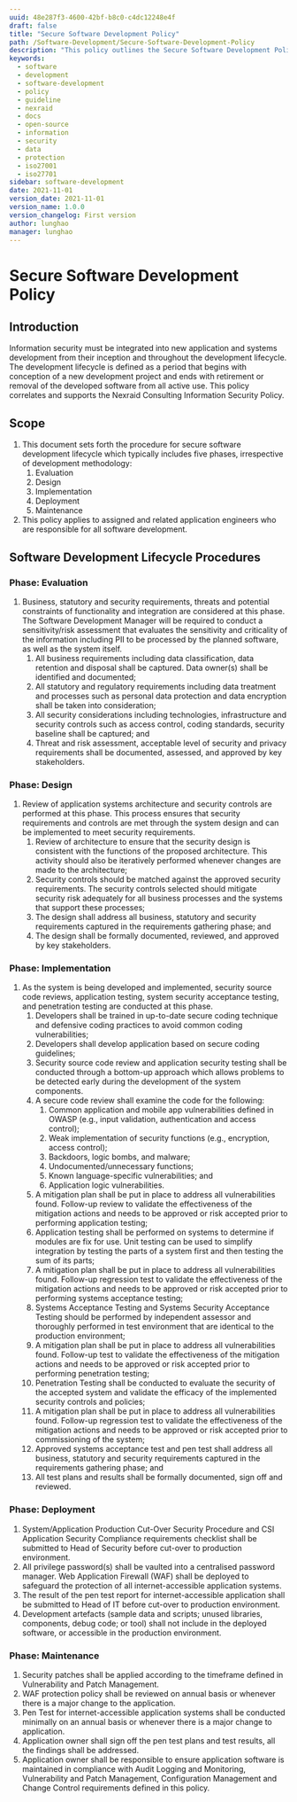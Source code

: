 ```yaml
---
uuid: 48e287f3-4600-42bf-b8c0-c4dc12248e4f
draft: false
title: "Secure Software Development Policy"
path: /Software-Development/Secure-Software-Development-Policy
description: "This policy outlines the Secure Software Development Policy for Nexraid's information system."
keywords: 
  - software
  - development
  - software-development
  - policy
  - guideline
  - nexraid
  - docs
  - open-source
  - information
  - security
  - data
  - protection
  - iso27001
  - iso27701
sidebar: software-development
date: 2021-11-01
version_date: 2021-11-01
version_name: 1.0.0
version_changelog: First version
author: lunghao
manager: lunghao
---
```


# Secure Software Development Policy

## Introduction
Information security must be integrated into new application and systems development from their inception and throughout the development lifecycle. The development lifecycle is defined as a period that begins with conception of a new development project and ends with retirement or removal of the developed software from all active use. This policy correlates and supports the Nexraid Consulting Information Security Policy.

## Scope
1. This document sets forth the procedure for secure software development lifecycle which typically includes five phases, irrespective of development methodology:
   1. Evaluation
   1. Design
   1. Implementation
   1. Deployment
   1. Maintenance
2. This policy applies to assigned and related application engineers who are responsible for all software development.


## Software Development Lifecycle Procedures

### Phase: Evaluation
1. Business, statutory and security requirements, threats and potential constraints of functionality and integration are considered at this phase. The Software Development Manager will be required to conduct a sensitivity/risk assessment that evaluates the sensitivity and criticality of the information including PII to be processed by the planned software, as well as the system itself.
   1. All business requirements including data classification, data retention and disposal shall be captured. Data owner(s) shall be identified and documented;
   2. All statutory and regulatory requirements including data treatment and processes such as personal data protection and data encryption shall be taken into consideration;
   3. All security considerations including technologies, infrastructure and security controls such as access control, coding standards, security baseline shall be captured; and
   4. Threat and risk assessment, acceptable level of security and privacy requirements shall be documented, assessed, and approved by key stakeholders.

### Phase: Design
1. Review of application systems architecture and security controls are performed at this phase. This process ensures that security requirements and controls are met through the system design and can be implemented to meet security requirements.
   1. Review of architecture to ensure that the security design is consistent with the functions of the proposed architecture. This activity should also be iteratively performed whenever changes are made to the architecture;
   2. Security controls should be matched against the approved security requirements. The security controls selected should mitigate security risk adequately for all business processes and the systems that support these processes;
   3. The design shall address all business, statutory and security requirements captured in the requirements gathering phase; and
   4. The design shall be formally documented, reviewed, and approved by key stakeholders.


### Phase: Implementation
1. As the system is being developed and implemented, security source code reviews, application testing, system security acceptance testing, and penetration testing are conducted at this phase.
   1. Developers shall be trained in up-to-date secure coding technique and defensive coding practices to avoid common coding vulnerabilities;
   2. Developers shall develop application based on secure coding guidelines;
   3. Security source code review and application security testing shall be conducted through a bottom-up approach which allows problems to be detected early during the development of the system components.
   4. A secure code review shall examine the code for the following:
      1. Common application and mobile app vulnerabilities defined in OWASP (e.g., input validation, authentication and access control);
      2. Weak implementation of security functions (e.g., encryption, access control);
      3. Backdoors, logic bombs, and malware;
      4. Undocumented/unnecessary functions;
      5. Known language-specific vulnerabilities; and 
      6. Application logic vulnerabilities.
   5. A mitigation plan shall be put in place to address all vulnerabilities found. Follow-up review to validate the effectiveness of the mitigation actions and needs to be approved or risk accepted prior to performing application testing;
   6. Application testing shall be performed on systems to determine if modules are fix for use. Unit testing can be used to simplify integration by testing the parts of a system first and then testing the sum of its parts;
   7. A mitigation plan shall be put in place to address all vulnerabilities found. Follow-up regression test to validate the effectiveness of the mitigation actions and needs to be approved or risk accepted prior to performing systems acceptance testing;
   8. Systems Acceptance Testing and Systems Security Acceptance Testing should be performed by independent assessor and thoroughly performed in test environment that are identical to the production environment;
   9. A mitigation plan shall be put in place to address all vulnerabilities found. Follow-up test to validate the effectiveness of the mitigation actions and needs to be approved or risk accepted prior to performing penetration testing;
   10. Penetration Testing shall be conducted to evaluate the security of the accepted system and validate the efficacy of the implemented security controls and policies;
   11. A mitigation plan shall be put in place to address all vulnerabilities found. Follow-up regression test to validate the effectiveness of the mitigation actions and needs to be approved or risk accepted prior to commissioning of the system;
   12. Approved systems acceptance test and pen test shall address all business, statutory and security requirements captured in the requirements gathering phase; and
   13. All test plans and results shall be formally documented, sign off and reviewed.


### Phase: Deployment
1. System/Application Production Cut-Over Security Procedure and CSI Application Security Compliance requirements checklist shall be submitted to Head of Security before cut-over to production environment.
2. All privilege password(s) shall be vaulted into a centralised password manager. Web Application Firewall (WAF) shall be deployed to safeguard the protection of all internet-accessible application systems.
3. The result of the pen test report for internet-accessible application shall be submitted to Head of IT before cut-over to production environment.
4. Development artefacts (sample data and scripts; unused libraries, components, debug code; or tool) shall not include in the deployed software, or accessible in the production environment.


### Phase: Maintenance
1. Security patches shall be applied according to the timeframe defined in Vulnerability and Patch Management.
2. WAF protection policy shall be reviewed on annual basis or whenever there is a major change to the application.
3. Pen Test for internet-accessible application systems shall be conducted minimally on an annual basis or whenever there is a major change to application.
4. Application owner shall sign off the pen test plans and test results, all the findings shall be addressed.
5. Application owner shall be responsible to ensure application software is maintained in compliance with Audit Logging and Monitoring, Vulnerability and Patch Management, Configuration Management and Change Control requirements defined in this policy.